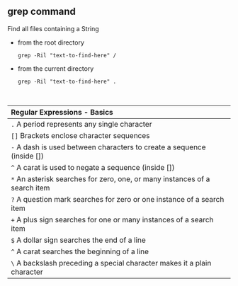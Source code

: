 ## grep command

Find all files containing a String

* from the root directory
  ```shell
  grep -Ril "text-to-find-here" /
  ```

* from the current directory
  ```shell
  grep -Ril "text-to-find-here" .
  ```
<br>

| Regular Expressions - Basics                                               |
| :--------------------------------------------------------------------------|
| `.` A period represents any single character                               |
| `[]` Brackets enclose character sequences                                  |
| `-` A dash is used between characters to create a sequence (inside [])     |
| `^` A carat is used to negate a sequence (inside [])                       |
| `*` An asterisk searches for zero, one, or many instances of a search item |
| `?` A question mark searches for zero or one instance of a search item     |
| `+` A plus sign searches for one or many instances of a search item        |
| `$` A dollar sign searches the end of a line                               |
| `^` A carat searches the beginning of a line                               |
| `\` A backslash preceding a special character makes it a plain character   |

